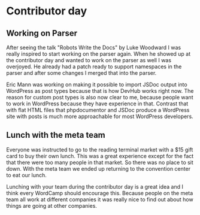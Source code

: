 # Contributor day

## Working on Parser

After seeing the talk "Robots Write the Docs" by Luke Woodward I was really inspired to start working on the parser again. When he showed up at the contributor day and wanted to work on the parser as well I was overjoyed. He already had a patch ready to support namespaces in the parser and after some changes I merged that into the parser.

Eric Mann was working on making it possible to import JSDoc output into WordPress as post types because that is how DevHub works right now. The reason for custom post types is also now clear to me, because people want to work in WordPress because they have experience in that. Contrast that with flat HTML files that phpdocumentor and JSDoc produce a WordPress site with posts is much more approachable for most WordPress developers.

## Lunch with the meta team

Everyone was instructed to go to the reading terminal market with a $15 gift card to buy their own lunch. This was a great experience except for the fact that there were too many people in that market. So there was no place to sit down. With the meta team we ended up returning to the convention center to eat our lunch.

Lunching with your team during the contributor day is a great idea and I think every WordCamp should encourage this. Because people on the meta team all work at different companies it was really nice to find out about how things are going at other companies.